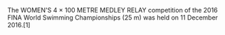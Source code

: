 The WOMEN'S 4 × 100 METRE MEDLEY RELAY competition of the 2016 FINA World Swimming Championships (25 m) was held on 11 December 2016.[1]
